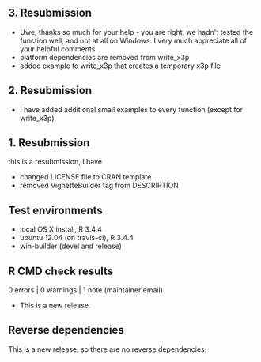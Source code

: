 ## 3. Resubmission
* Uwe, thanks so much for your help - you are right, we hadn't tested the function well, and not at all on Windows. I very much appreciate all of your helpful comments. 
* platform dependencies are removed from write_x3p
* added example to write_x3p that creates a temporary x3p file

## 2. Resubmission
* I have added additional small examples to every function (except for write_x3p)

## 1. Resubmission
this is a resubmission, I have 

* changed LICENSE file to CRAN template
* removed VignetteBuilder tag from DESCRIPTION


## Test environments
* local OS X install, R 3.4.4
* ubuntu 12.04 (on travis-ci), R 3.4.4
* win-builder (devel and release)

## R CMD check results

0 errors | 0 warnings | 1 note (maintainer email)

* This is a new release.

## Reverse dependencies

This is a new release, so there are no reverse dependencies.

